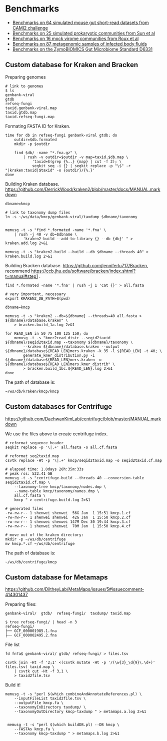 # Benchmarks

- [Benchmarks on 64 simulated mouse gut short-read datasets from CAMI2 challenge](cami2-mouse-gut)
- [Benchmarks on 25 simulated prokaryotic communities from Sun et al](sim-bact-sun2021)
- [Benchmarks on 16 mock virome communities from Roux et al](mock-virome-roux2016)
- [Benchmarks on 87 metagenomic samples of infected body fluids](real-pathogen-gu2020)
- [Benchmarks on the ZymoBIOMICS Gut Microbiome Standard D6331](mock-hifi-zymo)

## Custom database for Kraken and Bracken

Preparing genomes

    # link to genomes
    $ ls
    genbank-viral
    gtdb
    refseq-fungi
    taxid.genbank-viral.map
    taxid.gtdb.map
    taxid.refseq-fungi.map
    
   
Formating FASTA ID for Kraken.

    time for db in refseq-fungi genbank-viral gtdb; do    
        outdir=$db.formated
        mkdir -p $outdir
        
        find $db/ -name "*.fna.gz" \
            | rush -v outdir=$outdir -v map=taxid.$db.map \
                'taxid=$(grep {%..} {map} | cut -f 2); \
                seqkit seq -i {} | seqkit replace -p "\$" -r "|kraken:taxid|$taxid" -o {outdir}/{%.}'
    done

Building Kraken database. https://github.com/DerrickWood/kraken2/blob/master/docs/MANUAL.markdown

    dbname=kmcp
    
    # link to taxonomy dump files
    ln -s ~/ws/data/kmcp/genbank-viral/taxdump $dbname/taxonomy
            
    
    memusg -t -s "find *.formated -name '*.fna' \
        | rush -j 40 -v db=$dbname \
            'kraken2-build --add-to-library {} --db {db}' " > kraken.add.log 2>&1
            
    memusg -t -s "kraken2-build --build --db $dbname --threads 40" > kraken.build.log 2>&1
 
Building Bracken database. https://github.com/jenniferlu717/Bracken, recommend https://ccb.jhu.edu/software/bracken/index.shtml?t=manual#step1 .

    find *.formated -name '*.fna' | rush -j 1 'cat {}' > all.fasta
    
    # very important, necessary
    export KRAKEN2_DB_PATH=$(pwd)
    
    dbname=kmcp
    
    memusg -t -s "kraken2 --db=${dbname} --threads=40 all.fasta > ${dbname}/database.kraken" \
        > bracken.build_1a.log 2>&1
    
    for READ_LEN in 50 75 100 125 150; do
        memusg -t -s "kmer2read_distr --seqid2taxid ${dbname}/seqid2taxid.map --taxonomy ${dbname}/taxonomy \
            --kraken ${dbname}/database.kraken --output ${dbname}/database${READ_LEN}mers.kraken -k 35 -l ${READ_LEN} -t 40; \
            generate_kmer_distribution.py -i ${dbname}/database${READ_LEN}mers.kraken -o ${dbname}/database${READ_LEN}mers.kmer_distrib" \
            > bracken.build_1bc.${READ_LEN}.log 2>&1
    done

The path of database is:

    ~/ws/db/kraken/kmcp/kmcp
    
## Custom databases for Centrifuge

https://github.com/DaehwanKimLab/centrifuge/blob/master/MANUAL.markdown

We use the files above to create centrifuge index.

    # reformat sequence header
    seqkit replace -p '\|.+' all.fasta -o all.cf.fasta
    
    # reformat seq2taxid.map
    csvtk replace -Ht -p '\|.+' kmcp/seqid2taxid.map -o seqid2taxid.cf.map
    
    # elapsed time: 1.0days 20h:35m:33s
    # peak rss: 522.41 GB
    memusg -t -s "centrifuge-build --threads 40 --conversion-table seqid2taxid.cf.map \
        --taxonomy-tree kmcp/taxonomy/nodes.dmp \
        --name-table kmcp/taxonomy/names.dmp \
        all.cf.fasta \
        kmcp " > centrifuge.build.log 2>&1

    # generated files
    -rw-rw-r-- 1 shenwei shenwei  56G Jan  1 15:51 kmcp.1.cf
    -rw-rw-r-- 1 shenwei shenwei  42G Jan  1 15:50 kmcp.2.cf
    -rw-rw-r-- 1 shenwei shenwei 147M Dec 30 19:44 kmcp.3.cf
    -rw-rw-r-- 1 shenwei shenwei  70M Jan  1 15:50 kmcp.4.cf

    # move out of the kraken directory:
    mkdir -p ~/ws/db/centrifuge
    mv kmcp.*.cf ~/ws/db/centrifuge
    
The path of database is:

    ~/ws/db/centrifuge/kmcp

## Custom database for Metamaps

https://github.com/DiltheyLab/MetaMaps/issues/5#issuecomment-414301437

Preparing files:

    genbank-viral/  gtdb/  refseq-fungi/  taxdump/ taxid.map
    
    $ tree refseq-fungi/ | head -n 3
    refseq-fungi/
    ├── GCF_000001985.1.fna
    ├── GCF_000002495.2.fna
    
File list

    fd fn?a$ genbank-viral/ gtdb/ refseq-fungi/ > files.tsv
    
    csvtk join -Ht -f '2;1' <(csvtk mutate -Ht -p '/(\w{3}_\d{9}\.\d+)' files.tsv) taxid.map \
        | csvtk cut -Ht -f 3,1 \
        > taxid2file.tsv
        
Build it!

    memusg -t -s "perl $(which combineAndAnnotateReferences.pl) \
        --inputFileList taxid2file.tsv \
        --outputFile kmcp.fa \
        --taxonomyInDirectory taxdump/ \
        --taxonomyOutDirectory kmcp-taxdump " > metamaps.a.log 2>&1
        
        
     memusg -t -s "perl $(which buildDB.pl) --DB kmcp \
        --FASTAs kmcp.fa \
        --taxonomy kmcp-taxdump " > metamaps.b.log 2>&1
